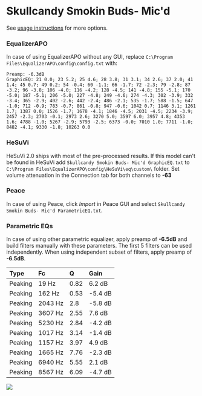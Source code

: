 # Skullcandy Smokin Buds- Mic'd
See [usage instructions](https://github.com/jaakkopasanen/AutoEq#usage) for more options.

### EqualizerAPO
In case of using EqualizerAPO without any GUI, replace `C:\Program Files\EqualizerAPO\config\config.txt`
with:
```
Preamp: -6.3dB
GraphicEQ: 21 0.0; 23 5.2; 25 4.6; 28 3.8; 31 3.1; 34 2.6; 37 2.0; 41 1.4; 45 0.7; 49 0.2; 54 -0.4; 60 -1.1; 66 -1.7; 72 -2.3; 79 -2.8; 87 -3.2; 96 -3.8; 106 -4.0; 116 -4.2; 128 -4.5; 141 -4.8; 155 -5.1; 170 -5.0; 187 -5.1; 206 -5.0; 227 -4.8; 249 -4.6; 274 -4.3; 302 -3.9; 332 -3.4; 365 -2.9; 402 -2.6; 442 -2.4; 486 -2.1; 535 -1.7; 588 -1.5; 647 -1.0; 712 -0.9; 783 -0.7; 861 -0.8; 947 -0.6; 1042 0.7; 1146 3.1; 1261 1.7; 1387 0.0; 1526 -1.7; 1678 -4.1; 1846 -4.5; 2031 -4.5; 2234 -3.9; 2457 -2.3; 2703 -0.1; 2973 2.6; 3270 5.0; 3597 6.0; 3957 4.8; 4353 1.6; 4788 -1.0; 5267 -2.9; 5793 -2.5; 6373 -0.0; 7010 1.0; 7711 -1.0; 8482 -4.1; 9330 -1.8; 10263 0.0
```

### HeSuVi
HeSuVi 2.0 ships with most of the pre-processed results. If this model can't be found in HeSuVi add
`Skullcandy Smokin Buds- Mic'd GraphicEQ.txt` to `C:\Program Files\EqualizerAPO\config\HeSuVi\eq\custom\` folder.
Set volume attenuation in the Connection tab for both channels to **-63**

### Peace
In case of using Peace, click *Import* in Peace GUI and select `Skullcandy Smokin Buds- Mic'd ParametricEQ.txt`.

### Parametric EQs
In case of using other parametric equalizer, apply preamp of **-6.5dB** and build filters manually
with these parameters. The first 5 filters can be used independently.
When using independent subset of filters, apply preamp of **-6.5dB**.

| Type    | Fc      |    Q | Gain    |
|:--------|:--------|:-----|:--------|
| Peaking | 19 Hz   | 0.82 | 6.2 dB  |
| Peaking | 162 Hz  | 0.53 | -5.4 dB |
| Peaking | 2043 Hz | 2.8  | -5.8 dB |
| Peaking | 3607 Hz | 2.55 | 7.6 dB  |
| Peaking | 5230 Hz | 2.84 | -4.2 dB |
| Peaking | 1017 Hz | 3.14 | -1.4 dB |
| Peaking | 1157 Hz | 3.97 | 4.9 dB  |
| Peaking | 1665 Hz | 7.76 | -2.3 dB |
| Peaking | 6940 Hz | 5.55 | 2.1 dB  |
| Peaking | 8567 Hz | 6.09 | -4.7 dB |

![](https://raw.githubusercontent.com/jaakkopasanen/AutoEq/master/results/headphonecom/sbaf-serious/Skullcandy%20Smokin%20Buds-%20Mic'd/Skullcandy%20Smokin%20Buds-%20Mic'd.png)